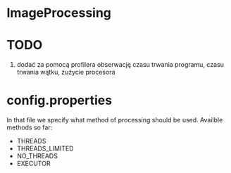 # ImageProcessing

# TODO
1. dodać za pomocą profilera obserwację czasu trwania programu,
czasu trwania wątku, zużycie procesora

# config.properties
In that file we specify what method of processing should be used. Availble methods so far:
- THREADS
- THREADS_LIMITED
- NO_THREADS
- EXECUTOR